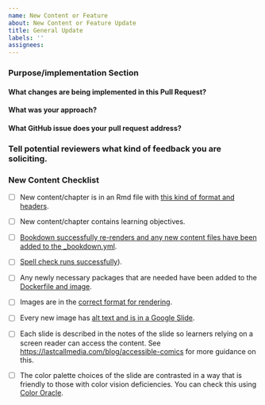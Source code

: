 ```yaml
---
name: New Content or Feature
about: New Content or Feature Update
title: General Update
labels: ''
assignees:
---
```



<!--This PR Template was modified from https://github.com/AlexsLemonade/OpenPBTA-analysis/blob/master/.github/PULL_REQUEST_TEMPLATE.md-->

### Purpose/implementation Section

#### What changes are being implemented in this Pull Request?



#### What was your approach?



#### What GitHub issue does your pull request address?



### Tell potential reviewers what kind of feedback you are soliciting.



### New Content Checklist

- [ ] New content/chapter is in an Rmd file with [this kind of format and headers](https://github.com/jhudsl/OTTR_Template/blob/main/02-chapter_of_course.Rmd).

- [ ] New content/chapter contains learning objectives.

- [ ] [Bookdown successfully re-renders and any new content files have been added to the _bookdown.yml](https://github.com/jhudsl/OTTR_Template/wiki/Publishing-with-Bookdown).

- [ ] [Spell check runs successfully](https://www.ottrproject.org/customize-robots.html#Spell_checking)).

- [ ] Any newly necessary packages that are needed have been added to the [Dockerfile and image](https://www.ottrproject.org/customize-docker.html).

- [ ] Images are in the [correct format for rendering](https://www.ottrproject.org/writing_content_courses.html#set-up-images).

- [ ] Every new image has [alt text and is in a Google Slide](https://www.ottrproject.org/writing_content_courses.html#Accessibility).

- [ ] Each slide is described in the notes of the slide so learners relying on a screen reader can access the content. See https://lastcallmedia.com/blog/accessible-comics for more guidance on this.

- [ ] The color palette choices of the slide are contrasted in a way that is friendly to those with color vision deficiencies.
You can check this using [Color Oracle](https://colororacle.org/).
